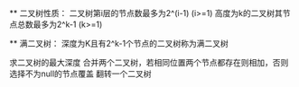 ** 二叉树性质：
二叉树第i层的节点数最多为2^(i-1)   (i>=1)
高度为k的二叉树其节点总数最多为2^k-1 (k>=1)

** 满二叉树：
深度为K且有2^k-1个节点的二叉树称为满二叉树

求二叉树的最大深度
合并两个二叉树，若相同位置两个节点都存在则相加，否则选择不为null的节点覆盖
翻转一个二叉树